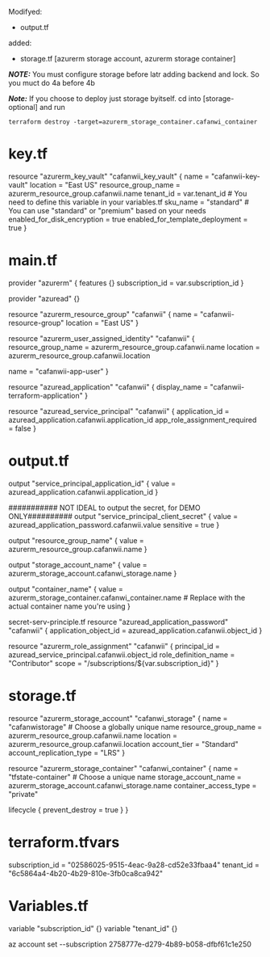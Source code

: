Modifyed:
- output.tf

added:
- storage.tf [azurerm storage account, azurerm storage container]

***NOTE:*** You must configure storage before latr adding backend and lock. So you muct do 4a before 4b

***Note:*** If you choose to deploy just storage byitself. cd into [storage-optional] and run

```
terraform destroy -target=azurerm_storage_container.cafanwi_container
```

# key.tf
resource "azurerm_key_vault" "cafanwii_key_vault" {
  name                        = "cafanwii-key-vault"
  location                    = "East US"
  resource_group_name         = azurerm_resource_group.cafanwii.name
  tenant_id                   = var.tenant_id  # You need to define this variable in your variables.tf
  sku_name                    = "standard"     # You can use "standard" or "premium" based on your needs
  enabled_for_disk_encryption = true
  enabled_for_template_deployment = true
}

# main.tf
provider "azurerm" {
  features {}
  subscription_id = var.subscription_id
}

provider "azuread" {}

resource "azurerm_resource_group" "cafanwii" {
  name     = "cafanwii-resource-group"
  location = "East US"
}

resource "azurerm_user_assigned_identity" "cafanwii" {
  resource_group_name = azurerm_resource_group.cafanwii.name
  location            = azurerm_resource_group.cafanwii.location

  name = "cafanwii-app-user"
}

resource "azuread_application" "cafanwii" {
  display_name = "cafanwii-terraform-application"
}

resource "azuread_service_principal" "cafanwii" {
  application_id               = azuread_application.cafanwii.application_id
  app_role_assignment_required = false
}

# output.tf
output "service_principal_application_id" {
  value = azuread_application.cafanwii.application_id
}

########### NOT IDEAL to output the secret, for DEMO ONLY##########
output "service_principal_client_secret" {
  value = azuread_application_password.cafanwii.value
  sensitive = true
}

output "resource_group_name" {
  value = azurerm_resource_group.cafanwii.name
}

output "storage_account_name" {
  value = azurerm_storage_account.cafanwi_storage.name
}

output "container_name" {
  value = azurerm_storage_container.cafanwi_container.name  # Replace with the actual container name you're using
}

secret-serv-principle.tf
resource "azuread_application_password" "cafanwii" {
  application_object_id = azuread_application.cafanwii.object_id
}

resource "azurerm_role_assignment" "cafanwii" {
  principal_id   = azuread_service_principal.cafanwii.object_id
  role_definition_name = "Contributor"
  scope          = "/subscriptions/${var.subscription_id}"
}

# storage.tf
resource "azurerm_storage_account" "cafanwi_storage" {
  name                     = "cafanwistorage"  # Choose a globally unique name
  resource_group_name      = azurerm_resource_group.cafanwii.name
  location                 = azurerm_resource_group.cafanwii.location
  account_tier             = "Standard"
  account_replication_type = "LRS"
}

resource "azurerm_storage_container" "cafanwi_container" {
  name                  = "tfstate-container"  # Choose a unique name
  storage_account_name = azurerm_storage_account.cafanwi_storage.name
  container_access_type = "private"

  lifecycle {
    prevent_destroy = true
  }
}

# terraform.tfvars
subscription_id         = "02586025-9515-4eac-9a28-cd52e33fbaa4"
tenant_id               = "6c5864a4-4b20-4b29-810e-3fb0ca8ca942"

# Variables.tf
variable "subscription_id" {}
variable "tenant_id" {}

az account set --subscription 2758777e-d279-4b89-b058-dfbf61c1e250